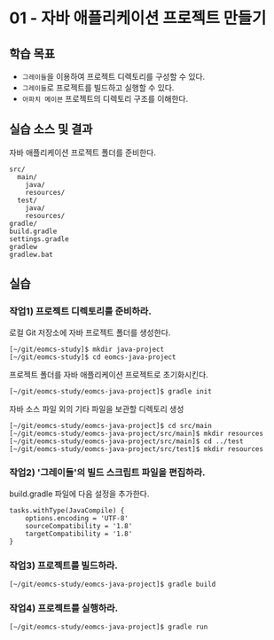 # 01 - 자바 애플리케이션 프로젝트 만들기

## 학습 목표

- `그레이들`을 이용하여 프로젝트 디렉토리를 구성할 수 있다.
- `그레이들`로 프로젝트를 빌드하고 실행할 수 있다.
- `아파치 메이븐` 프로젝트의 디렉토리 구조를 이해한다.

## 실습 소스 및 결과

자바 애플리케이션 프로젝트 폴더를 준비한다.

```
src/
  main/
    java/
    resources/
  test/
    java/
    resources/
gradle/
build.gradle
settings.gradle
gradlew
gradlew.bat
```

## 실습

### 작업1) 프로젝트 디렉토리를 준비하라.

로컬 Git 저장소에 자바 프로젝트 폴더를 생성한다.

```
[~/git/eomcs-study]$ mkdir java-project
[~/git/eomcs-study]$ cd eomcs-java-project
```

프로젝트 폴더를 자바 애플리케이션 프로젝트로 초기화시킨다.
```
[~/git/eomcs-study/eomcs-java-project]$ gradle init
```

자바 소스 파일 외의 기타 파일을 보관할 디렉토리 생성

```
[~/git/eomcs-study/eomcs-java-project]$ cd src/main
[~/git/eomcs-study/eomcs-java-project/src/main]$ mkdir resources
[~/git/eomcs-study/eomcs-java-project/src/main]$ cd ../test
[~/git/eomcs-study/eomcs-java-project/src/test]$ mkdir resources
```

### 작업2) '그레이들'의 빌드 스크립트 파일을 편집하라.

build.gradle 파일에 다음 설정을 추가한다.

```
tasks.withType(JavaCompile) {
    options.encoding = 'UTF-8'
    sourceCompatibility = '1.8'
    targetCompatibility = '1.8'
}
```

### 작업3) 프로젝트를 빌드하라.

```
[~/git/eomcs-study/eomcs-java-project]$ gradle build
```

### 작업4) 프로젝트를 실행하라.

```
[~/git/eomcs-study/eomcs-java-project]$ gradle run
``` 
